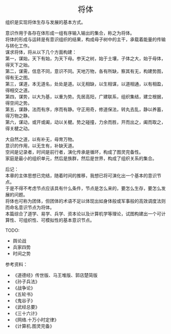 <center><font size=5>将体</font></center>

组织是实现将体生存与发展的基本方式。<br>

意识作用于各存在体形成一组有序输入输出的集合，称之为将体。<br/>
将体的形成与运转是有意识组织的结果，构成母子树中的主干，承载着能量的传输与转化工作。<br/>
谋求将体，将从以下几个方面构建：<br/>
第一，谋始，天下有始，为天下母。参天之树，始于土壤，子体之大，始于母体，得天下之始。<br/>
第二，谋需，信息不同，意识不同。天地万物，各有所缺，察其有无，构建势图，得有无之图。<br/>
第三，谋道，本无道名，处处是道。以无相缺，以生相谋，以道相通，以有相盈，得相交之道。<br/>
第四，谋势，以大为基，以重为势。先居高阳，广建联系，组织集结，建立根据，得空间之势。<br/>
第五，谋静，法而有序，序而有静。守正用奇，修道保法，转丸去乱，静以养蓄，得万物之静。<br/>
第六，谋动，或开或阖，动以关楗。势之碰撞，力余而胜，开而出之，阖而取之，得关楗之动。<br/>

大自然之道，以有补无，母育万物。<br/>
意识的作用，以无生有，补缺天道。<br/>
空间是记录者，时间是前行者，演化传承是循环，构成了图灵完备性。<br/>
家庭是最小的组织单元，然后是族群，然后是世界，构成了组织关系的集合。<br/>

后记：<br/>
本章的主体思想已完结，随着时间的推移，我想已将可演化出一个基本的意识节点。<br/>
于是不得不考虑节点应该具有什么条件，节点是怎么来的，要怎么生存，要怎么发展的问题。<br/>
将体也可称为团体，但团体的术语不足以体现出如身体般或军事般的高效调度法则而命名意识节点为将体。<br/>
本篇综合了道学、易学、兵学、资本论以及计算机学等理论，试图构建出一个可计算性、可组织性、可模拟性的基本意识节点。<br/>

TODO: 
* 舆论战
* 兵家四势
* 时间之势


参考资料：
* 《道德经》传世版、马王堆版、郭店楚简版
* 《孙子兵法》
* 《战争论》
* 《五轮书》
* 《鬼谷子》
* 《武经总要》
* 《三十六计》
* 《网络.十万小时定律》
* 《计算机.图灵完备》


